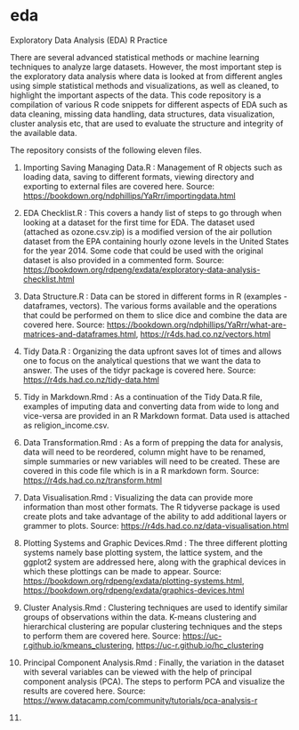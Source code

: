 # eda
Exploratory Data Analysis (EDA) R Practice

There are several advanced statistical methods or machine learning techniques to analyze large datasets. However, the most important step is the exploratory data analysis where data is looked at from different angles using simple statistical methods and visualizations, as well as cleaned, to highlight the important aspects of the data. This code repository is a compilation of various R code snippets for different aspects of EDA such as data cleaning, missing data handling, data structures, data visualization, cluster analysis etc, that are used to evaluate the structure and integrity of the available data.

The repository consists of the following eleven files.

1. Importing Saving Managing Data.R : Management of R objects such as loading data, saving to different formats, viewing directory and exporting to external files are covered here. 
Source: https://bookdown.org/ndphillips/YaRrr/importingdata.html

2. EDA Checklist.R : This covers a handy list of steps to go through when looking at a dataset for the first time for EDA. The dataset used (attached as ozone.csv.zip) is a modified version of the air pollution dataset from the EPA containing hourly ozone levels in the United States for the year 2014. Some code that could be used with the original dataset is also provided in a commented form.
Source: https://bookdown.org/rdpeng/exdata/exploratory-data-analysis-checklist.html

3. Data Structure.R : Data can be stored in different forms in R (examples - dataframes, vectors). The various forms available and the operations that could be performed on them to slice dice and combine the data are covered here.
Source: https://bookdown.org/ndphillips/YaRrr/what-are-matrices-and-dataframes.html, https://r4ds.had.co.nz/vectors.html

4. Tidy Data.R : Organizing the data upfront saves lot of times and allows one to focus on the analytical questions that we want the data to answer. The uses of the tidyr package is covered here.
Source: https://r4ds.had.co.nz/tidy-data.html

5. Tidy in Markdown.Rmd : As a continuation of the Tidy Data.R file, examples of imputing data and converting data from wide to long and vice-versa are provided in an R Markdown format. Data used is attached as religion_income.csv.

6. Data Transformation.Rmd : As a form of prepping the data for analysis, data will need to be reordered, column might have to be renamed, simple summaries or new variables will need to be created. These are covered in this code file which is in a R markdown form.
Source: https://r4ds.had.co.nz/transform.html

7. Data Visualisation.Rmd : Visualizing the data can provide more information than most other formats. The R tidyverse package is used create plots and take advantage of the ability to add additional layers or grammer to plots.
Source: https://r4ds.had.co.nz/data-visualisation.html

8. Plotting Systems and Graphic Devices.Rmd : The three different plotting systems namely base plotting system, the lattice system, and the ggplot2 system are addressed here, along with the graphical devices in which these plottings can be made to appear. 
Source: https://bookdown.org/rdpeng/exdata/plotting-systems.html, https://bookdown.org/rdpeng/exdata/graphics-devices.html

9. Cluster Analysis.Rmd : Clustering techniques are used to identify similar groups of observations within the data. K-means clustering and hierarchical clustering are popular clustering techniques and the steps to perform them are covered here.
Source: https://uc-r.github.io/kmeans_clustering, https://uc-r.github.io/hc_clustering

10. Principal Component Analysis.Rmd : Finally, the variation in the dataset with several variables can be viewed with the help of principal component analysis (PCA). The steps to perform PCA and visualize the results are covered here.
Source: https://www.datacamp.com/community/tutorials/pca-analysis-r

11. 

